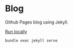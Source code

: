 Blog
====

Github Pages blog using Jekyll.

[Run locally](https://docs.github.com/en/pages/setting-up-a-github-pages-site-with-jekyll/testing-your-github-pages-site-locally-with-jekyll)

```bash
bundle exec jekyll serve
```

